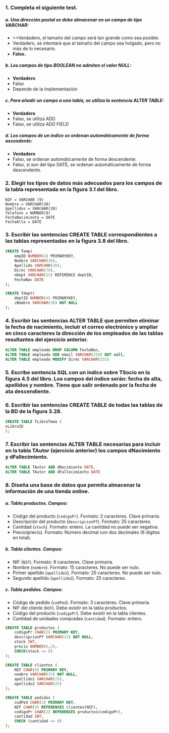 
### 1. Completa el siguiente test.

##### a. Una dirección postal se debe almacenar en un campo de tipo VARCHAR:
* ==Verdadero, el tamaño del campo será tan grande como sea posible.
* Verdadero, se intentará que el tamaño del campo sea holgado, pero no más de lo necesario.
* **Falso.**

##### b. Los campos de tipo BOOLEAN no admiten el valor NULL:
* **Verdadero**
* Falso
* Depende de la implementación

##### c. Para añadir un campo a una tabla, se utiliza la sentencia ALTER TABLE:
* **Verdadero**
* Falso, se utiliza ADD
* Falso, se utiliza ADD FIELD

##### d. Los campos de un índice se ordenan automáticamente de forma ascendente:
* **Verdadero**
* Falso, se ordenan automáticamente de forma descendente.
* Falso, si son del tipo DATE, se ordenan automáticamente de forma descendente.

### 2. Elegir los tipos de datos más adecuados para los campos de la tabla representada en la figura 3.1 del libro.

```
NIF = VARCHAR (9)
Nombre = VARCHAR(20)
Apellidos = VARCHAR(20)
Telefono = NUMBER(9)
FechaNacimiento = DATE
FechaAlta = DATE

```


### 3. Escribir las sentencias CREATE TABLE correspondientes a las tablas representadas en la figura 3.8 del libro.


```SQL
CREATE Temp(
	empID NUMBER(4) PRIMARYKEY,
	Nombre VARCHAR(30),
	Apellido VARCHAR(30),
	Direc VARCHAR(70),
	nDept VARCHAR(15) REFERENCE deptID,
	FechaNac DATE
);

CREATE Tdept(
	deptID NUMBER(4) PRIMARYKEY,
	cNombre VARCHAR(30) NOT NULL
);
```


### 4. Escribir las sentencias ALTER TABLE que permiten eliminar la fecha de nacimiento, incluir el correo electrónico y ampliar en cinco caracteres la dirección de los empleados de las tablas resultantes del ejercicio anterior.


```SQL
ALTER TABLE empleado DROP COLUMN FechaNac,
ALTER TABLE empleado ADD email VARCHAR(250) NOT null,
ALTER TABLE empleado MODIFY Direc VARCHAR(255)
```


### 5. Escribe sentencia SQL con un índice sobre TSocio en la figura 4.5 del libro. Los campos del índice serán: fecha de alta, apellidos y nombre. Tiene que salir ordenado por la fecha de ata descendiente.



### 6. Escribir las sentencias CREATE TABLE de todas las tablas de la BD de la figura 3.28.

```SQL
CREATE TABLE TLibroTema (
nLibroID 
);

```

### 7. Escribir las sentencias ALTER TABLE necesarias para incluir en la tabla TAutor (ejercicio anterior) los campos dNacimiento y dFallecimiento.

```SQL
ALTER TABLE TAutor ADD dNacimiento DATE,
ALTER TABLE TAutor ADD dFallecimiento DATE
```
### 8. Diseña una base de datos que permita almacenar la información de una tienda online.

##### a. Tabla *productos*. Campos:
* Código del producto (`codigoPr`). Formato: 2 caracteres. Clave primaria.
* Descripción del producto (`descripcionPf`). Formato: 25 caracteres.
* Cantidad (`stock`). Formato: entero. La cantidad no puede ser negativa.
* Precio(precio). Formato: Número decimal con dos decimales (6 dígitos en total).

##### b. Tabla *clientes*. Campos:
* NIF (`NIF`). Formato: 9 caracteres. Clave primaria.
* Nombre (`nombre`). Formato: 15 caracteres. No puede ser nulo.
* Primer apellido (`apellido1`). Formato: 25 caracteres. No puede ser nulo.
* Segundo apellido (`apellido2`). Formato: 25 caracteres.

##### c. Tabla *pedidos*. Campos:
* Código de pedido (`codPed`). Formato: 3 caracteres. Clave primaria.
* NIF del cliente (`NIF`). Debe existir en la tabla productos.
* Código del producto (`codigoPr`). Debe existir en la tabla clientes.
* Cantidad de unidades compradas (`cantidad`). Formato: entero.

```SQL
CREATE TABLE productos (
	codigoPr CHAR(2) PRIMARY KEY,
	descripcionPf VARCHAR(25) NOT NULL,
	stock INT,
	precio NUMBER(6,2),
	CHECK(stock >= 0)
);

CREATE TABLE clientes (
	NIF CHAR(9) PRIMARY KEY,
	nombre VARCHAR(15) NOT NULL,
	apellido1 VARCHAR(25),
	apellido2 VARCHAR(25)
);

CREATE TABLE pedidos (
	codPed CHAR(3) PRIMARY KEY,
	NIF CHAR(9) REFERENCES clientes(NIF),
	codigoPr CHAR(2) REFERENCES productos(codigoPr),
	cantidad INT,
	CHECK (cantidad >= 0)
);

```